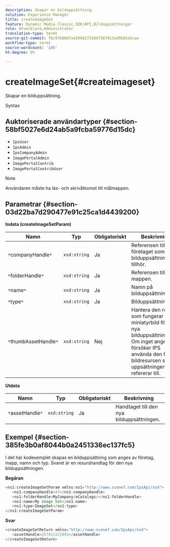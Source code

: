 ```yaml
---
description: Skapar en bilduppsättning.
solution: Experience Manager
title: createImageSet
feature: Dynamic Media Classic,SDK/API,Bilduppsättningar
role: Utvecklare,Administratör
translation-type: tm+mt
source-git-commit: f6c97606d7a4209427316d7367013ad9585a5cae
workflow-type: tm+mt
source-wordcount: '145'
ht-degree: 0%

---
```



# createImageSet{#createimageset}

Skapar en bilduppsättning.

Syntax

## Auktoriserade användartyper {#section-58bf5027e6d24ab5a9fcba59776d15dc}

* `IpsUser`
* `IpsAdmin`
* `IpsCompanyAdmin`
* `ImagePortalAdmin`
* `ImagePortalContrib`
* `ImagePortalContribUser`

>[!NOTE]
>
>Användaren måste ha läs- och skrivåtkomst till målmappen.

## Parametrar {#section-03d22ba7d290477e91c25ca1d4439200}

**Indata (createImageSetParam)**

| Namn | Typ | Obligatoriskt | Beskrivning |
|---|---|---|---|
| `*`companyHandle`*` | `xsd:string` | Ja | Referensen till företaget som bilduppsättningen tillhör. |
| `*`folderHandle`*` | `xsd:string` | Ja | Referensen till mappen. |
| `*`name`*` | `xsd:string` | Ja | Namn på bilduppsättning. |
| `*`type`*` | `xsd:string` | Ja | Bilduppsättningstyp. |
| `*`thumbAssetHandle`*` | `xsd:string` | Nej | Hantera den resurs som fungerar som miniatyrbild för den nya bilduppsättningen. Om inget anges försöker IPS använda den första bildresursen som uppsättningen refererar till. |

**Utdata**

| Namn | Typ | Obligatoriskt | Beskrivning |
|---|---|---|---|
| `*`assetHandle`*` | `xsd:string` | Ja | Handtaget till den nya bilduppsättningen. |

## Exempel {#section-385fe3b0af8044b0a2451336ec137fc5}

I det här kodexemplet skapas en bilduppsättning som anges av företag, mapp, namn och typ. Svaret är en resurshandtag för den nya bilduppsättningen.

**Begäran**

```java
<ns1:createImageSetParam xmlns:ns1="http://www.scene7.com/IpsApi/xsd">
   <ns1:companyHandle>47</ns1:companyHandle>
   <ns1:folderHandle>MyCompany/eCatalogs/</ns1:folderHandle>
   <ns1:name>My Image Set</ns1:name>
   <ns1:type>ImageSet</ns1:type>
</ns1:createImageSetParam>
```

**Svar**

```java
<createImageSetReturn xmlns="http://www.scene7.com/IpsApi/xsd">
   <assetHandle>25741|22|841</assetHandle>
</createImageSetReturn>
```

